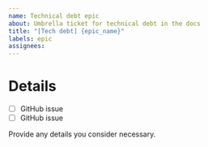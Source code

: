 ```yaml
---
name: Technical debt epic
about: Umbrella ticket for technical debt in the docs 
title: "[Tech debt] {epic_name}"
labels: epic
assignees:
---
```


# Details

- [ ] GitHub issue
- [ ] GitHub issue

Provide any details you consider necessary.
